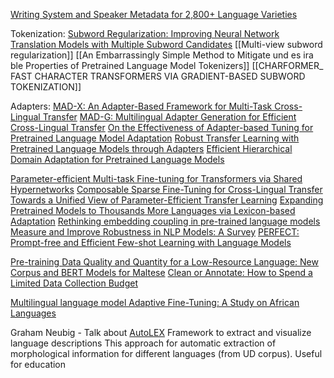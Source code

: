 [Writing System and Speaker Metadata for 2,800+ Language Varieties](http://www.lrec-conf.org/proceedings/lrec2022/pdf/2022.lrec-1.538.pdf)

Tokenization:
[Subword Regularization: Improving Neural Network Translation Models with Multiple Subword Candidates](https://aclanthology.org/P18-1007.pdf)
[[Multi-view subword regularization]]
[[An Embarrassingly Simple Method to Mitigate und es ira ble Properties of Pretrained Language Model Tokenizers]]
[[CHARFORMER_ FAST CHARACTER TRANSFORMERS VIA GRADIENT-BASED SUBWORD TOKENIZATION]]


Adapters:
[MAD-X: An Adapter-Based Framework for Multi-Task Cross-Lingual Transfer](https://aclanthology.org/2020.emnlp-main.617.pdf)
[MAD-G: Multilingual Adapter Generation for Efficient Cross-Lingual Transfer](https://aclanthology.org/2021.findings-emnlp.410.pdf)
[On the Effectiveness of Adapter-based Tuning for Pretrained Language Model Adaptation](https://arxiv.org/abs/2106.03164)
[Robust Transfer Learning with Pretrained Language Models through Adapters](https://aclanthology.org/2021.acl-short.108.pdf)
[Efficient Hierarchical Domain Adaptation for Pretrained Language Models](https://aclanthology.org/2022.naacl-main.96.pdf)


[Parameter-efficient Multi-task Fine-tuning for Transformers via Shared Hypernetworks](https://aclanthology.org/2021.acl-long.47.pdf)
[Composable Sparse Fine-Tuning for Cross-Lingual Transfer](https://aclanthology.org/2022.acl-long.125.pdf)
[Towards a Unified View of Parameter-Efficient Transfer Learning](https://arxiv.org/abs/2110.04366)
[Expanding Pretrained Models to Thousands More Languages via Lexicon-based Adaptation](https://aclanthology.org/2022.acl-long.61.pdf)
[Rethinking embedding coupling in pre-trained language models](https://arxiv.org/abs/2010.12821)
[Measure and Improve Robustness in NLP Models: A Survey](https://aclanthology.org/2022.naacl-main.339.pdf)
[PERFECT: Prompt-free and Efficient Few-shot Learning with Language Models](https://arxiv.org/abs/2204.01172)


[Pre-training Data Quality and Quantity for a Low-Resource Language: New Corpus and BERT Models for Maltese](https://arxiv.org/abs/2205.10517)
[Clean or Annotate: How to Spend a Limited Data Collection Budget](https://aclanthology.org/2022.deeplo-1.17.pdf)


[Multilingual language model Adaptive Fine-Tuning: A Study on African Languages](https://openreview.net/forum?id=HKW4Kqf4I-9)

Graham Neubig - Talk about [AutoLEX](https://www.autolex.co/) 
Framework to extract and visualize language descriptions
This approach for automatic extraction of morphological information for different languages (from UD corpus). Useful for education